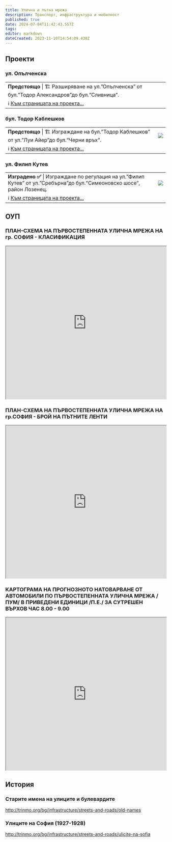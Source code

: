 ```yaml
---
title: Улична и пътна мрежа
description: Транспорт, инфраструктура и мобилност
published: true
date: 2024-07-04T11:42:43.557Z
tags: 
editor: markdown
dateCreated: 2023-11-10T14:54:09.438Z
---
```


## Проекти

### ул. Опълченска
<div class="table-responsive"><table style="width:100%"><tr>
  <td><span><b> Предстоящо </b> | 🏗️ Разширяване на ул.”Опълченска” от бул.”Тодор Александров”до бул.“Сливница“.</span><br></td>
<td><img src=""></td></tr>
  <td colspan=2 >ℹ️ <a href="/bg/infrastructure/streets-and-roads/2024-opalchenska">Към страницата на проекта...<b></b></a></td></table></div>
  
  
### бул. Тодор Каблешков
<div class="table-responsive"><table style="width:100%"><tr>
  <td><span><b> Предстоящо </b> | 🏗️ Изграждане на бул.”Тодор Каблешков” от ул.”Луи Айер”до бул.“Черни връх“.</span><br></td>
<td><img src="https://drive.google.com/uc?id=12JZwmz2eg23sW8Mu0PNplbxaGCdg6hRd"></td></tr>
  <td colspan=2 >ℹ️ <a href="/bg/infrastructure/streets-and-roads/2023-kableshkov">Към страницата на проекта...<b></b></a></td></table></div>
  
### ул. Филип Кутев
<div class="table-responsive"><table style="width:100%"><tr>
  <td><span><b> Изградено ✅ </b> | Изграждане по регулация на ул.”Филип Кутев” от ул.”Сребърна”до бул.“Симеоновско шосе“, район Лозенец.</span><br></td>
<td><img src="https://drive.google.com/uc?id=1yQ5E9SwEyL1AFEd197KjO840URF9g18Z"></td></tr>
  <td colspan=2 >ℹ️ <a href="/bg/infrastructure/streets-and-roads/2023-filip-kutev">Към страницата на проекта...<b></b></a></td></table></div>
  
  
  
## ОУП
### ПЛАН-СХЕМА НА ПЪРВОСТЕПЕННАТА УЛИЧНА МРЕЖА НА гр. СОФИЯ - КЛАСИФИКАЦИЯ 
<iframe src="https://drive.google.com/file/d/1NllqilWJVELQ7nFHdjmXsvvk_ziCEbci/preview" width="100%" height="480"></iframe>


### ПЛАН-СХЕМА НА ПЪРВОСТЕПЕННАТА УЛИЧНА МРЕЖА НА гр.СОФИЯ - БРОЙ НА ПЪТНИТЕ ЛЕНТИ 
<iframe src="https://drive.google.com/file/d/1YDB6xBeE-1gbAvu6ev_NOrbuUOyACdvR/preview" width="100%" height="480"></iframe>

### КАРТОГРАМА НА ПРОГНОЗНОТО НАТОВАРВАНЕ ОТ АВТОМОБИЛИ ПО ПЪРВОСТЕПЕННАТА УЛИЧНА МРЕЖА /ПУМ/ В ПРИВЕДЕНИ ЕДИНИЦИ /П.Е./ ЗА СУТРЕШЕН ВЪРХОВ ЧАС 8.00 - 9.00 
<iframe src="https://drive.google.com/file/d/1vBhTMOj57dHsknAOGoKoZpInjmiw0xDF/preview" width="100%" height="480"></iframe>


## История

### Старите имена на улиците и булевардите

http://trinmo.org/bg/infrastructure/streets-and-roads/old-names

### Улиците на София (1927-1928)

http://trinmo.org/bg/infrastructure/streets-and-roads/ulicite-na-sofia
